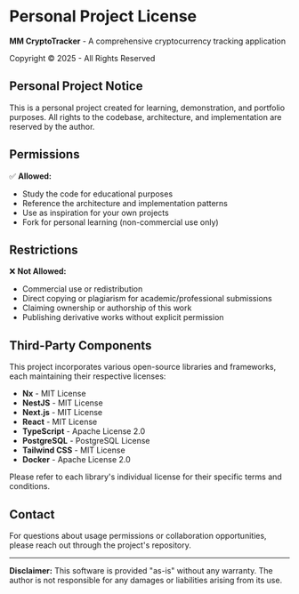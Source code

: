 # Personal Project License

**MM CryptoTracker** - A comprehensive cryptocurrency tracking application

Copyright © 2025 - All Rights Reserved

## Personal Project Notice

This is a personal project created for learning, demonstration, and portfolio purposes. All rights to the codebase, architecture, and implementation are reserved by the author.

## Permissions

✅ **Allowed:**
- Study the code for educational purposes
- Reference the architecture and implementation patterns
- Use as inspiration for your own projects
- Fork for personal learning (non-commercial use only)

## Restrictions

❌ **Not Allowed:**
- Commercial use or redistribution
- Direct copying or plagiarism for academic/professional submissions
- Claiming ownership or authorship of this work
- Publishing derivative works without explicit permission

## Third-Party Components

This project incorporates various open-source libraries and frameworks, each maintaining their respective licenses:

- **Nx** - MIT License
- **NestJS** - MIT License  
- **Next.js** - MIT License
- **React** - MIT License
- **TypeScript** - Apache License 2.0
- **PostgreSQL** - PostgreSQL License
- **Tailwind CSS** - MIT License
- **Docker** - Apache License 2.0

Please refer to each library's individual license for their specific terms and conditions.

## Contact

For questions about usage permissions or collaboration opportunities, please reach out through the project's repository.

---

**Disclaimer:** This software is provided "as-is" without any warranty. The author is not responsible for any damages or liabilities arising from its use.
